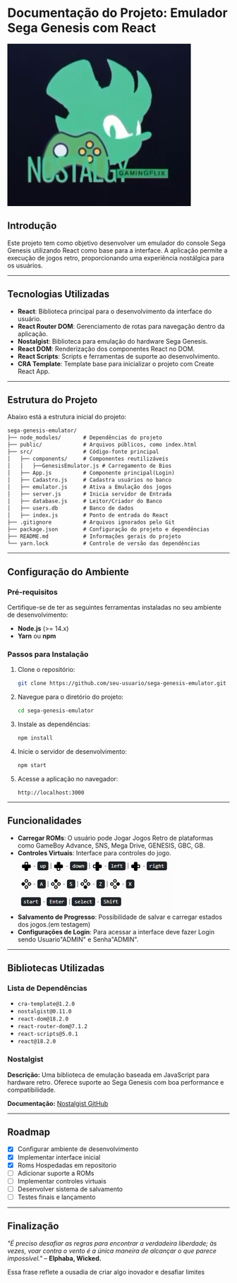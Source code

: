 # Documentação do Projeto: Emulador Sega Genesis com React
![GamingFlix](gamingFLIX.PNG)
## Introdução
Este projeto tem como objetivo desenvolver um emulador do console Sega Genesis utilizando React como base para a interface. A aplicação permite a execução de jogos retro, proporcionando uma experiência nostálgica para os usuários.

---

## Tecnologias Utilizadas

- **React**: Biblioteca principal para o desenvolvimento da interface do usuário.
- **React Router DOM**: Gerenciamento de rotas para navegação dentro da aplicação.
- **Nostalgist**: Biblioteca para emulação do hardware Sega Genesis.
- **React DOM**: Renderização dos componentes React no DOM.
- **React Scripts**: Scripts e ferramentas de suporte ao desenvolvimento.
- **CRA Template**: Template base para inicializar o projeto com Create React App.

---

## Estrutura do Projeto

Abaixo está a estrutura inicial do projeto:

```
sega-genesis-emulator/
├── node_modules/       # Dependências do projeto
├── public/             # Arquivos públicos, como index.html
├── src/                # Código-fonte principal
│   ├── components/     # Componentes reutilizáveis
│   │   ├──GenesisEmulator.js # Carregamento de Bios
│   ├── App.js          # Componente principal(Login)
│   ├── Cadastro.js     # Cadastra usuários no banco
│   ├── emulator.js     # Ativa a Emulação dos jogos
│   ├── server.js       # Inicia servidor de Entrada
│   ├── database.js     # Leitor/Criador do Banco
│   ├── users.db        # Banco de dados 
│   ├── index.js        # Ponto de entrada do React
├── .gitignore          # Arquivos ignorados pelo Git
├── package.json        # Configuração do projeto e dependências
├── README.md           # Informações gerais do projeto
└── yarn.lock           # Controle de versão das dependências
```

---

## Configuração do Ambiente

### Pré-requisitos

Certifique-se de ter as seguintes ferramentas instaladas no seu ambiente de desenvolvimento:

- **Node.js** (>= 14.x)
- **Yarn** ou **npm**

### Passos para Instalação

1. Clone o repositório:
   ```bash
   git clone https://github.com/seu-usuario/sega-genesis-emulator.git
   ```

2. Navegue para o diretório do projeto:
   ```bash
   cd sega-genesis-emulator
   ```

3. Instale as dependências:
   ```bash
   npm install
   ```

4. Inicie o servidor de desenvolvimento:
   ```bash
   npm start
   ```

5. Acesse a aplicação no navegador:
   ```
   http://localhost:3000
   ```

---

## Funcionalidades

- **Carregar ROMs**: O usuário pode Jogar Jogos Retro de plataformas como GameBoy Advance, SNS, Mega Drive, GENESIS, GBC, GB.
- **Controles Virtuais**: Interface para controles do jogo.
![keys](keys.PNG)
- **Salvamento de Progresso**: Possibilidade de salvar e carregar estados dos jogos.(em testagem)
- **Configurações de Login**: Para acessar a interface deve fazer Login sendo Usuario"ADMIN" e Senha"ADMIN".

---

## Bibliotecas Utilizadas

### Lista de Dependências

- `cra-template@1.2.0`
- `nostalgist@0.11.0`
- `react-dom@18.2.0`
- `react-router-dom@7.1.2`
- `react-scripts@5.0.1`
- `react@18.2.0`

### Nostalgist
**Descrição:** Uma biblioteca de emulação baseada em JavaScript para hardware retro. Oferece suporte ao Sega Genesis com boa performance e compatibilidade.

**Documentação:** [Nostalgist GitHub](https://github.com/nostalgist)

---

## Roadmap

- [x] Configurar ambiente de desenvolvimento
- [x] Implementar interface inicial
- [x] Roms Hospedadas em repositorio
- [ ] Adicionar suporte a ROMs
- [ ] Implementar controles virtuais
- [ ] Desenvolver sistema de salvamento
- [ ] Testes finais e lançamento

---

## Finalização

*"É preciso desafiar as regras para encontrar a verdadeira liberdade; às vezes, voar contra o vento é a única maneira de alcançar o que parece impossível."* – **Elphaba, Wicked.**

Essa frase reflete a ousadia de criar algo inovador e desafiar limites
